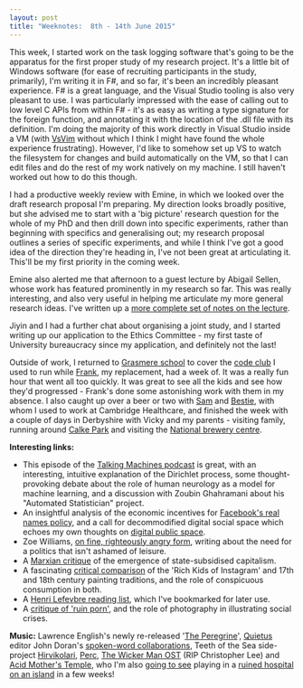 ```yaml
---
layout: post
title: "Weeknotes:  8th - 14th June 2015"
---
```


This week, I started work on the task logging software that's going to be the
apparatus for the first proper study of my research project. It's a little bit
of Windows software (for ease of recruiting participants in the study,
primarily),  I'm writing it in F#, and so far, it's been an incredibly pleasant
experience. F# is a great language, and the Visual Studio tooling is also very
pleasant to use. I was particularly impressed with the ease of calling out to
low level C APIs from within F# - it's as easy as writing a type signature for
the foreign function, and annotating it with the location of the .dll file with
its definition. I'm doing the majority of this work directly in Visual Studio
inside a VM (with [VsVim](https://visualstudiogallery.msdn.microsoft.com/59ca71b3-a4a3-46ca-8fe1-0e90e3f79329) without which I think I might have found the whole experience frustrating). However, I'd like to somehow set up VS to watch the filesystem for changes and build automatically on the VM, so that I can edit files and do the rest of my work natively on my machine. I still haven't worked out how to do this though.

I had a productive weekly review with Emine, in which we looked over the draft
research proposal I'm preparing. My direction looks broadly positive, but she
advised me to start with a 'big picture' research question for the whole of my
PhD and then drill down into specific experiments, rather than beginning with
specifics and generalising out; my research proposal outlines a series of specific experiments, and while I think I've got a good idea of the direction they're heading in, I've not been great at articulating it. This'll be my first priority in the coming week.

Emine also alerted me that afternoon to a guest lecture by Abigail Sellen, whose work has featured prominently in my research so far. This was really interesting, and also very useful in helping me articulate my more general research ideas. I've written up a [more complete set of notes on the lecture](http://blog.timcowlishaw.co.uk/2015/06/11/designing-computer-systems-that-see/).

Jiyin and I had a further chat about organising a joint study, and I started
writing up our application to the Ethics Committee - my first taste of
University bureaucracy since my application, and definitely not the last!

Outside of work, I returned to [Grasmere
school](http://www.grasmere.hackney.sch.uk/) to cover the [code
club](https://www.codeclub.org.uk/) I used to run while
[Frank](https://twitter.com/fth_nix), my replacement, had a week of. It was
a really fun hour that  went all too quickly. It was great to see all the kids
and see how they'd progressed - Frank's done some astonishing work with them in
my absence. I also caught up over a beer or two with
[Sam](http://twitter.com/samphippen) and [Bestie](http://twitter.com/thebestie),
with whom I used to work at Cambridge Healthcare, and finished the week with
a couple of days in Derbyshire with Vicky and my parents - visiting family, running
around [Calke Park](http://www.nationaltrust.org.uk/calke-abbey/) and visiting the [National brewery centre](http://www.nationalbrewerycentre.co.uk/).

<strong>Interesting links:</strong>

* This episode of the [Talking Machines podcast](http://www.thetalkingmachines.com/blog/2015/3/26/3mixrq61fb0tff4kn0mrkzsw2xma98) is great, with an interesting,
  intuitive explanation of the Dirichlet process, some thought-provoking debate
about the role of human neurology as a model for machine learning, and
a discussion with Zoubin Ghahramani about his "Automated Statistician" project.
* An insightful analysis of the economic incentives for [Facebook's real names
  policy](https://www.jacobinmag.com/2015/06/facebook-real-names-lgbtq-zuckerberg/), and a call for decommodified digital social space which echoes my own thoughts on [digital public space](contributoria.com/issue/2015-05/551000321045c8eb71000132).
* Zoe Williams, [on fine, righteously angry
  form](http://www.theguardian.com/commentisfree/2015/jun/09/we-dont-live-to-work-we-work-to-live-why-dont-we-say-so),
writing about the need for a politics that isn't ashamed of leisure.
* A [Marxian critique](http://www.filmsforaction.org/articles/marx-was-right/)
  of the emergence of state-subsidised capitalism.
* A fascinating [critical comparison](https://www.jacobinmag.com/2015/06/rich-kids-of-instagram-berger-ways-of-seeing/) of the 'Rich Kids of Instagram' and 17th and 18th century painting traditions, and the role of conspicuous consumption in both.
* A [Henri Lefevbre reading
  list](http://progressivegeographies.com/resources/lefebvre-resources/where-to-start-with-reading-henri-lefebvre/), which I've bookmarked for later use.
* A [critique of 'ruin porn'](https://www.jacobinmag.com/2015/06/ruin-porn-imagery-photography-detroit/), and the role of photography in illustrating social crises.

<strong>Music:</strong> Lawrence English's newly re-released '[The Peregrine](https://open.spotify.com/album/799scAIPRUc7KUSt1mUvo1)',  [Quietus](http://thequietus.com) editor John Doran's [spoken-word collaborations](https://open.spotify.com/album/6T0ZEcD61OCp1yKg0PSERM), Teeth of the Sea side-project [Hirvikolari](https://soundcloud.com/thequietus/hirvikolari-live-at-raw-power-festival-230515), [Perc](https://open.spotify.com/album/3SYFrXqzLe5VtIKU68xxu6),  [The Wicker Man OST](https://open.spotify.com/album/3yKmHYasebtBNBkVG5kNtt) (RIP Christopher Lee) and  [Acid Mother's Temple](https://open.spotify.com/album/4Qce0lPNFqoYCiUrNlD9hq), who I'm also [going to see](http://www.amicentre.biz/-Festival-MIMI-2015-.html) playing in a [ruined hospital on an island](https://fr.wikipedia.org/wiki/H%C3%B4pital_Caroline) in a few weeks!
